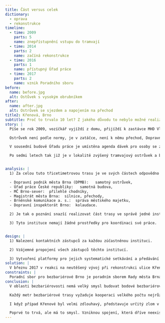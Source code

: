 ```yaml
---
title: Část versus celek
dictionary:
  - oprava
  - rekonstrukce
timeline:
  - time: 2009
    parts: 5
    name: znepřístupnění vstupu do tramvají
  - time: 2014
    parts: 2
    name: začíná rekonstrukce
  - time: 2016
    parts: 1
    name: přístupný Úřad práce
  - time: 2017
    parts: 2
    name: vznik Poradního sboru
before: 
  name: before.jpg
  alt: Ostůvek s vysokým obrubníkem
after: 
  name: after.jpg
  alt: Ostrůvek se sjezdem a napojením na přechod
title2: Křenová, Brno
subtitle: Proč to trvalo 10 let? Z jakého důvodu to nebylo možné realizovat rychleji?
story: |
  Píše se rok 2009, vozíčkář vyjíždí z domu, přijíždí k zastávce MHD Vlhká a vidí, jak dělníci zvedají tramvajový ostrůvek na výšku bezbariérové tramvaje, nicméně již z něj nepřipravují bezbariérový sjezd, aby na něj mohl najet a zase sjet. Prosí, přemlouvá, táže se, ale nejde to. Potrvá to ještě téměř 10 let, než vznikne bezbariérová trasa ze zastávky MHD na Úřad práce, která měří pouhých 30 metrů.

  Ostrůvek není podle normy, je v zatáčce, není k němu přechod, Dopravní podnik jej v tomto místě nechce a úpravu ostrůvku řeší jiná organizace v rámci opravy (k té není potřeba stavební povolení) a nikoliv v rámci rekonstrukce. 

  V sousední budově Úřadu práce je umístěna agenda dávek pro osoby se zdravotním postižením. V roce 2014 se začíná rekonstruovat a v roce 2016 se znovu otevírá ve své nové bezbariérové podobě.

  Po sedmi letech tak již je v lokalitě zvýšený tramvajový ostrůvek a bezbariérová budova Úřadu práce. V roce 2017 se Dopravní podnik pouští do celkové přestavby zastávky na plně bezbariérovou, radnice Brno-střed dodělává bezbariérové nájezdy a reliéfní dlažbu na přilehlé chodníky a v roce 2018 na podnět PSpBB (Poradní sbor pro bezbariérové Brno) dodělává i čtyři vyhrazená bezbariérová stání před Úřadem práce.


analysis: |
  1) Za celou tuto třicetimetrovou trasu je ve svých částech odpovědno neuvěřitelných 6 institucí:

  - Dopravní podnik města Brna (DPMB):   samotný ostrůvek, 
  - Úřad práce České republiky:   samotná budova, 
  - MČ Brno-sever:  přilehlé chodníky, 
  - Magistrát města Brna:  silnice, přechody,  
  - Brněnské komunikace a. s.:  správa městského majetku, 
  - Dopravní inspektorát Brno:  kolaudace.

  2) Je tak o poznání snazší realizovat část trasy ve správě jedné instituce, než realizovat celou trasu v koordinaci všech institucí.

  3) Tyto instituce nemají žádné prostředky pro koordinaci své práce.


design: |
  1) Nalezení kontaktních zástupců za každou zúčastněnou instituci.

  2) Vzájemné propojení všech zástupců těchto institucí.

  3) Vytvoření platformy pro jejich systematické setkávání a předávání informací.
solution: |
  V březnu 2017 v reakci na neutěšený vývoj při rekonstrukci ulice Křenová vzniká Poradní sbor pro bezbariérové Brno, které mimo jiné sdružuje právě zástupce z DPMB, Bkomu, Magistrátu města Brna a městských částí a vytváří tak platformu pro vzájemnou komunikaci těchto institucí.
constraints: |
  Poradní sbor pro bezbariérové Brno je poradním sborem Rady města Brna a tím tedy orgánem samosprávy. S odvoláním na vzájemnou oddělenost orgánů státní správy a orgánů samosprávy v Poradním sboru pro bezbariérové Brno chybí zástupci důležitých institucí státní správy jako například Stavebního úřadu či Dopravního inspektorátu.
conclusion: |
  V oblasti bezbariérovosti nemá velký smysl budovat bodové bezbariérové úpravy. Je lepší se soustředit na smysluplné bezbariérové celky (trasy).

  Každý metr bezbariérové trasy vyžaduje kooperaci velkého počtu nejrůznějších institucí. První případ bezbariérového celku může trvat velmi dlouho.

  I když případ Křenové byl velmi zdlouhavý, představuje určitý zlom v řešení bezbariérovosti v Brně. Od tohoto zlomu již bylo možné ustavenou platformu pro kooperaci využít při každém dalším případu.

  Poprvé to trvá, ale má to smysl. Vzniknou spojení, která dříve neexistovala, ale podruhé se již dají využít.
---
```

